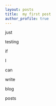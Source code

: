 ```yaml
---
layout: posts
title:  my first post
author_profile: true
---
```


just 

testing 

if 

I 

can 

write 

blog 

posts
